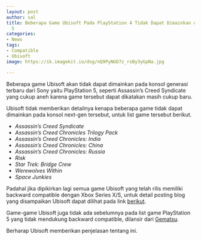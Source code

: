 ```yaml
---
layout: post
author: sal
title: Beberapa Game Ubisoft Pada PlayStation 4 Tidak Dapat Dimainkan di PlayStation
  5
categories:
- News
tags:
- Compatible
- Ubisoft
image: https://ik.imagekit.io/dsg/nQ9PyNGD7z_rsBy3yGpNa.jpg

---
```

Beberapa game Ubisoft akan tidak dapat dimainkan pada konsol generasi terbaru dari Sony yaitu PlayStation 5, seperti Assassin’s Creed Syndicate yang cukup aneh karena game tersebut dapat dikatakan masih cukup baru.

Ubisoft tidak memberikan detailnya kenapa beberapa game tidak dapat dimainkan pada konsol next-gen tersebut, untuk list game tersebut berikut.

* _Assassin’s Creed Syndicate_
* _Assassin’s Creed Chronicles Trilogy Pack_
* _Assassin’s Creed Chronicles: India_
* _Assassin’s Creed Chronicles: China_
* _Assassin’s Creed Chronicles: Russia_
* _Risk_
* _Star Trek: Bridge Crew_
* _Werewolves Within_
* _Space Junkies_

Padahal jika dipikirkan lagi semua game Ubisoft yang telah rilis memiliki backward compatible dengan Xbox Series X/S, untuk detail posting blog yang disampaikan Ubisoft dapat dilihat pada link [berikut](https://ubisoftconnect.com/en-US/news/ignt.23726/all-you-need-to-know-on-cross-progression-and-cross-play-with-ubisoft-connect).

Game-game Ubisoft juga tidak ada sebelumnya pada list game PlayStation 5 yang tidak mendukung backward compatible, dilansir dari [Gematsu](https://www.gematsu.com/2020/10/assassins-creed-syndicate-assassins-creed-chronicles-series-not-backward-compatible-on-ps5).

Berharap Ubisoft memberikan penjelasan tentang ini.
